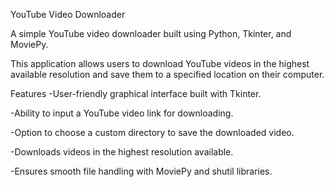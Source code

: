 YouTube Video Downloader

A simple YouTube video downloader built using Python, Tkinter, and MoviePy. 

This application allows users to download YouTube videos in the highest available resolution and save them to a specified location on their computer.

Features
-User-friendly graphical interface built with Tkinter.

-Ability to input a YouTube video link for downloading.

-Option to choose a custom directory to save the downloaded video.

-Downloads videos in the highest resolution available.

-Ensures smooth file handling with MoviePy and shutil libraries.

